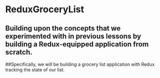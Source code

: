 # ReduxGroceryList

## Building upon the concepts that we experimented with in previous lessons by building a Redux-equipped application from scratch.

##Specifically, we will be building a grocery list application with Redux tracking the state of our list.
